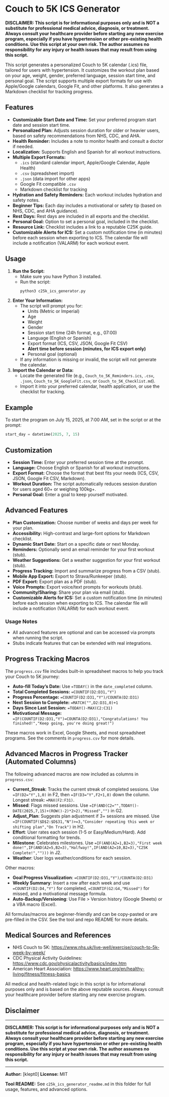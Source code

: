 # Couch to 5K ICS Generator

**DISCLAIMER: This script is for informational purposes only and is NOT a substitute for professional medical advice, diagnosis, or treatment. Always consult your healthcare provider before starting any new exercise program, especially if you have hypertension or other pre-existing health conditions. Use this script at your own risk. The author assumes no responsibility for any injury or health issues that may result from using this script.**

This script generates a personalized Couch to 5K calendar (.ics) file, tailored for users with hypertension. It customizes the workout plan based on your age, weight, gender, preferred language, session start time, and personal goal. The script supports multiple export formats for use with Apple/Google calendars, Google Fit, and other platforms. It also generates a Markdown checklist for tracking progress.

## Features

- **Customizable Start Date and Time:** Set your preferred program start date and session start time.
- **Personalized Plan:** Adjusts session duration for older or heavier users, based on safety recommendations from NHS, CDC, and AHA.
- **Health Reminder:** Includes a note to monitor health and consult a doctor if needed.
- **Localization:** Supports English and Spanish for all workout instructions.
- **Multiple Export Formats:**
  - `.ics` (standard calendar import, Apple/Google Calendar, Apple Health)
  - `.csv` (spreadsheet import)
  - `.json` (data import for other apps)
  - Google Fit compatible `.csv`
  - Markdown checklist for tracking
- **Hydration and Safety Reminders:** Each workout includes hydration and safety notes.
- **Beginner Tips:** Each day includes a motivational or safety tip (based on NHS, CDC, and AHA guidance).
- **Rest Days:** Rest days are included in all exports and the checklist.
- **Personal Goal:** Option to set a personal goal, included in the checklist.
- **Resource Link:** Checklist includes a link to a reputable C25K guide.
- **Customizable Alerts for ICS:** Set a custom notification time (in minutes) before each session when exporting to ICS. The calendar file will include a notification (VALARM) for each workout event.

## Usage

1. **Run the Script:**
   - Make sure you have Python 3 installed.
   - Run the script:
     ```bash
     python3 c25k_ics_generator.py
     ```
2. **Enter Your Information:**
   - The script will prompt you for:
     - Units (Metric or Imperial)
     - Age
     - Weight
     - Gender
     - Session start time (24h format, e.g., 07:00)
     - Language (English or Spanish)
     - Export format (ICS, CSV, JSON, Google Fit CSV)
     - **Alert time before session (minutes, for ICS export only)**
     - Personal goal (optional)
   - If any information is missing or invalid, the script will not generate the calendar.
3. **Import the Calendar or Data:**
   - Locate the generated file (e.g., `Couch_to_5K_Reminders.ics`, `.csv`, `.json`, `Couch_to_5K_GoogleFit.csv`, or `Couch_to_5K_Checklist.md`).
   - Import it into your preferred calendar, health application, or use the checklist for tracking.

## Example

To start the program on July 15, 2025, at 7:00 AM, set in the script or at the prompt:

```python
start_day = datetime(2025, 7, 15)
```

## Customization

- **Session Time:** Enter your preferred session time at the prompt.
- **Language:** Choose English or Spanish for all workout instructions.
- **Export Format:** Choose the format that best fits your needs (ICS, CSV, JSON, Google Fit CSV, Markdown).
- **Workout Duration:** The script automatically reduces session duration for users aged 60+ or weighing 100kg+.
- **Personal Goal:** Enter a goal to keep yourself motivated.

## Advanced Features

- **Plan Customization:** Choose number of weeks and days per week for your plan.
- **Accessibility:** High-contrast and large-font options for Markdown checklist.
- **Dynamic Start Date:** Start on a specific date or next Monday.
- **Reminders:** Optionally send an email reminder for your first workout (stub).
- **Weather Suggestions:** Get a weather suggestion for your first workout (stub).
- **Progress Tracking:** Import and summarize progress from a CSV (stub).
- **Mobile App Export:** Export to Strava/Runkeeper (stub).
- **PDF Export:** Export plan as a PDF (stub).
- **Voice Prompts:** Export voice/text prompts for workouts (stub).
- **Community/Sharing:** Share your plan via email (stub).
- **Customizable Alerts for ICS:** Set a custom notification time (in minutes) before each session when exporting to ICS. The calendar file will include a notification (VALARM) for each workout event.

### Usage Notes

- All advanced features are optional and can be accessed via prompts when running the script.
- Stubs indicate features that can be extended with real integrations.

## Progress Tracking Macros

The `progress.csv` file includes built-in spreadsheet macros to help you track your Couch to 5K journey:

- **Auto-fill Today’s Date:** Use `=TODAY()` in the `date_completed` column.
- **Total Completed Sessions:** `=COUNTIF(D2:D31,"Y")`
- **Progress Percentage:** `=COUNTIF(D2:D31,"Y")/COUNTA(D2:D31)`
- **Next Session to Complete:** `=MATCH("",D2:D31,0)+1`
- **Days Since Last Session:** `=TODAY()-MAX(C2:C31)`
- **Motivational Message:** `=IF(COUNTIF(D2:D31,"Y")=COUNTA(D2:D31),"Congratulations! You finished!","Keep going, you're doing great!")`

These macros work in Excel, Google Sheets, and most spreadsheet programs. See the comments in `progress.csv` for more details.

## Advanced Macros in Progress Tracker (Automated Columns)

The following advanced macros are now included as columns in `progress.csv`:

- **Current_Streak**: Tracks the current streak of completed sessions. Use `=IF(D2="Y",1,0)` in F2, then `=IF(D3="Y",F2+1,0)` down the column. Longest streak: `=MAX(F2:F31)`.
- **Missed**: Flags missed sessions. Use `=IF(AND(C2="",TODAY()-DATE(2025,7,15)+(ROW()-2)*2>2),"Missed","")` in G2.
- **Adjust_Plan**: Suggests plan adjustment if 3+ sessions are missed. Use `=IF(COUNTIF($D$2:$D$31,"N")>=3,"Consider repeating this week or shifting plan","On Track")` in H2.
- **Effort**: User rates each session (1-5 or Easy/Medium/Hard). Add conditional formatting for trends.
- **Milestone**: Celebrates milestones. Use `=IF(AND(A2=1,B2=3),"First week done!",IF(AND(A2=5,B2=3),"Halfway!",IF(AND(A2=10,B2=3),"C25K Complete!","")))` in J2.
- **Weather**: User logs weather/conditions for each session.

Other macros:

- **Goal Progress Visualization**: `=COUNTIF(D2:D31,"Y")/COUNTA(D2:D31)`
- **Weekly Summary**: Insert a row after each week and use `=COUNTIF(D2:D4,"Y")` for completed, `=COUNTIF(G2:G4,"Missed")` for missed, and a motivational message formula.
- **Auto-Backup/Versioning**: Use File > Version history (Google Sheets) or a VBA macro (Excel).

All formulas/macros are beginner-friendly and can be copy-pasted or are pre-filled in the CSV. See the tool and repo README for more details.

## Medical Sources and References

- NHS Couch to 5K: https://www.nhs.uk/live-well/exercise/couch-to-5k-week-by-week/
- CDC Physical Activity Guidelines: https://www.cdc.gov/physicalactivity/basics/index.htm
- American Heart Association: https://www.heart.org/en/healthy-living/fitness/fitness-basics

All medical and health-related logic in this script is for informational purposes only and is based on the above reputable sources. Always consult your healthcare provider before starting any new exercise program.

## Disclaimer

---

**DISCLAIMER: This script is for informational purposes only and is NOT a substitute for professional medical advice, diagnosis, or treatment. Always consult your healthcare provider before starting any new exercise program, especially if you have hypertension or other pre-existing health conditions. Use this script at your own risk. The author assumes no responsibility for any injury or health issues that may result from using this script.**

---

**Author:** [klept0]
**License:** MIT

**Tool README:** See `c25k_ics_generator_readme.md` in this folder for full usage, features, and advanced options.
